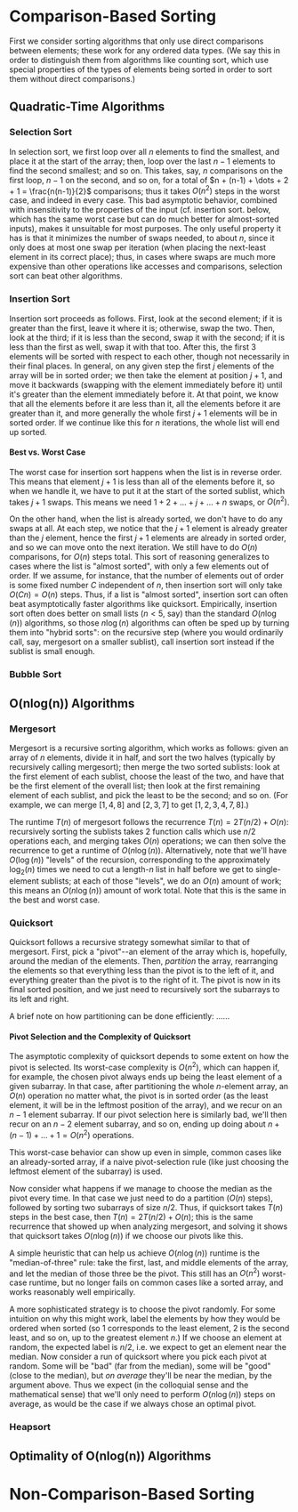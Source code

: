 # Comparison-Based Sorting
First we consider sorting algorithms that only use direct comparisons between elements; these work for any ordered data types. (We say this in order to distinguish them from algorithms like counting sort, which use special properties of the types of elements being sorted in order to sort them without direct comparisons.)
## Quadratic-Time Algorithms
### Selection Sort
In selection sort, we first loop over all $n$ elements to find the smallest, and place it at the start of the array; then, loop over the last $n-1$ elements to find the second smallest; and so on. This takes, say, $n$ comparisons on the first loop, $n-1$ on the second, and so on, for a total of $n + (n-1) + \dots + 2 + 1 = \frac{n(n-1)}{2}$ comparisons; thus it takes $O(n^2)$ steps in the worst case, and indeed in every case. This bad asymptotic behavior, combined with insensitivity to the properties of the input (cf. insertion sort. below, which has the same worst case but can do much better for almost-sorted inputs), makes it unsuitable for most purposes. The only useful property it has is that it minimizes the number of swaps needed, to about $n$, since it only does at most one swap per iteration (when placing the next-least element in its correct place); thus, in cases where swaps are much more expensive than other operations like accesses and comparisons, selection sort can beat other algorithms.
### Insertion Sort
Insertion sort proceeds as follows. First, look at the second element; if it is greater than the first, leave it where it is; otherwise, swap the two. Then, look at the third; if it is less than the second, swap it with the second; if it is less than the first as well, swap it with that too. After this, the first 3 elements will be sorted with respect to each other, though not necessarily in their final places. In general, on any given step the first $j$ elements of the array will be in sorted order; we then take the element at position $j+1$, and move it backwards (swapping with the element immediately before it) until it's greater than the element immediately before it. At that point, we know that all the elements before it are less than it, all the elements before it are greater than it, and more generally the whole first $j+1$ elements will be in sorted order. If we continue like this for $n$ iterations, the whole list will end up sorted.
#### Best vs. Worst Case
The worst case for insertion sort happens when the list is in reverse order. This means that element $j+1$ is less than all of the elements before it, so when we handle it, we have to put it at the start of the sorted sublist, which takes $j+1$ swaps. This means we need $1 + 2 + \dots + j + \dots + n$ swaps, or $O(n^2)$. 

On the other hand, when the list is already sorted, we don't have to do any swaps at all. At each step, we notice that the $j+1$ element is already greater than the $j$ element, hence the first $j+1$ elements are already in sorted order, and so we can move onto the next iteration. We still have to do $O(n)$ comparisons, for $O(n)$ steps total. This sort of reasoning generalizes to cases where the list is "almost sorted", with only a few elements out of order. If we assume, for instance, that the number of elements out of order is some fixed number $C$ independent of $n$, then insertion sort will only take $O(Cn) = O(n)$ steps. Thus, if a list is "almost sorted", insertion sort can often beat asymptotically faster algorithms like quicksort. Empirically, insertion sort often does better on small lists ($n < 5$, say) than the standard $O(n\log(n))$ algorithms, so those $n\log(n)$ algorithms can often be sped up by turning them into "hybrid sorts": on the recursive step (where you would ordinarily call, say, mergesort on a smaller sublist), call insertion sort instead if the sublist is small enough.
### Bubble Sort
## O(nlog(n)) Algorithms

### Mergesort
Mergesort is a recursive sorting algorithm, which works as follows: given an array of $n$ elements, divide it in half, and sort the two halves (typically by recursively calling mergesort); then merge the two sorted sublists: look at the first element of each sublist, choose the least of the two, and have that be the first element of the overall list; then look at the first remaining element of each sublist, and pick the least to be the second; and so on. (For example, we can merge $[1, 4, 8]$ and $[2, 3, 7]$ to get $[1, 2, 3, 4, 7, 8]$.)

The runtime $T(n)$ of mergesort follows the recurrence $T(n) = 2T(n/2) + O(n)$: recursively sorting the sublists takes 2 function calls which use $n/2$ operations each, and merging takes $O(n)$ operations; we can then solve the recurrence to get a runtime of $O(n\log(n))$. Alternatively, note that we'll have $O(\log(n))$ "levels" of the recursion, corresponding to the approximately $\log_2(n)$ times we need to cut a length-$n$ list in half before we get to single-element sublists; at each of those "levels", we do an $O(n)$ amount of work; this means an $O(n\log(n))$ amount of work total. Note that this is the same in the best and worst case.
### Quicksort
Quicksort follows a recursive strategy somewhat similar to that of mergesort. First, pick a "pivot"--an element of the array which is, hopefully, around the median of the elements. Then, *partition* the array, rearranging the elements so that everything less than the pivot is to the left of it, and everything greater than the pivot is to the right of it. The pivot is now in its final sorted position, and we just need to recursively sort the subarrays to its left and right.

A brief note on how partitioning can be done efficiently: ......
#### Pivot Selection and the Complexity of Quicksort
The asymptotic complexity of quicksort depends to some extent on how the pivot is selected. Its worst-case complexity is $O(n^2)$, which can happen if, for example, the chosen pivot always ends up being the least element of a given subarray. In that case, after partitioning the whole $n$-element array, an $O(n)$ operation no matter what, the pivot is in sorted order (as the least element, it will be in the leftmost position of the array), and we recur on an $n-1$ element subarray. If our pivot selection here is similarly bad, we'll then recur on an $n-2$ element subarray, and so on, ending up doing about $n + (n-1) + \dots + 1 = O(n^2)$ operations. 

This worst-case behavior can show up even in simple, common cases like an already-sorted array, if a naive pivot-selection rule (like just choosing the leftmost element of the subarray) is used.

Now consider what happens if we manage to choose the median as the pivot every time. In that case we just need to do a partition ($O(n)$ steps), followed by sorting two subarrays of size $n/2$. Thus, if quicksort takes $T(n)$ steps in the best case, then $T(n) = 2T(n/2) + O(n)$; this is the same recurrence that showed up when analyzing mergesort, and solving it shows that quicksort takes $O(n\log(n))$ if we choose our pivots like this. 

A simple heuristic that can help us achieve $O(n\log(n))$ runtime is the "median-of-three" rule: take the first, last, and middle elements of the array, and let the median of those three be the pivot. This still has an $O(n^2)$ worst-case runtime, but no longer fails on common cases like a sorted array, and works reasonably well empirically.

A more sophisticated strategy is to choose the pivot randomly. For some intuition on why this might work, label the elements by how they would be ordered when sorted (so 1 corresponds to the least element, 2 is the second least, and so on, up to the greatest element $n$.) If we choose an element at random, the expected label is $n/2$, i.e. we expect to get an element near the median. Now consider a run of quicksort where you pick each pivot at random. Some will be "bad" (far from the median), some will be "good" (close to the median), but *on average* they'll be near the median, by the argument above. Thus we expect (in the colloquial sense and the mathematical sense) that we'll only need to perform $O(n\log(n))$ steps on average, as would be the case if we always chose an optimal pivot. 
### Heapsort

## Optimality of O(nlog(n)) Algorithms

# Non-Comparison-Based Sorting
